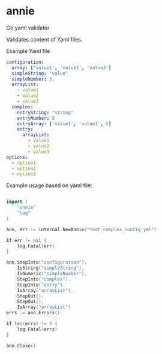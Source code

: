# annie

Go yaml validator

Validates content of Yaml files.

Example Yaml file

```yaml
configuration:
  array: ['value1', 'value2', 'value3']
  simpleString: "value"
  simpleNumber: 5,
  arrayList:
    - value1
    - value2
    - value3
  complex:
    entryString: "string"
    entryNumber: 5
    entryArray: ['value1', 'value1', 5]
    entry:
      arrayList:
        - value1
        - value2
        - value3
options:
  - option1
  - option2
  - option3
```

Example usage based on yaml file:

```go

import (
	"annie"
	"log"
)

ann, err := internal.NewAnnie("test_complex_config.yml")

if err != nil {
	log.Fatal(err)
}

ann.StepInto("configuration").
	IsString("simpleString").
	IsNumeric("simpleNumber").
	StepInto("complex").
	StepInto("entry").
	IsArray("arrayList").
	StepOut().
	StepOut().
	IsArray("arrayList")
errs := ann.Errors()

if len(errs) != 0 {
	log.Fatal(errs)
}

ann.Close()
```
